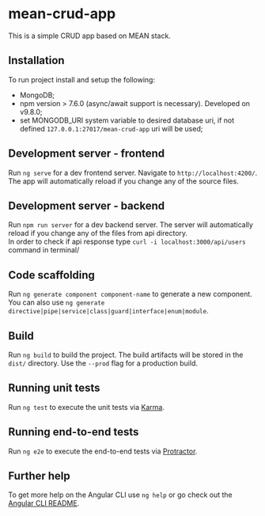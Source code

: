 # mean-crud-app

This is a simple CRUD app based on MEAN stack. 

## Installation

To run project install and setup the following:
- MongoDB;
- npm version > 7.6.0 (async/await support is necessary). Developed on v9.8.0;
- set MONGODB_URI system variable to desired database uri, if not defined `127.0.0.1:27017/mean-crud-app` uri will be used;

## Development server - frontend

Run `ng serve` for a dev frontend server. Navigate to `http://localhost:4200/`. The app will automatically reload if you change any of the source files.

## Development server - backend 

Run `npm run server` for a dev backend server. The server will automatically reload if you change any of the files from api directory.  
In order to check if api response type `curl -i localhost:3000/api/users` command in terminal/

## Code scaffolding

Run `ng generate component component-name` to generate a new component. You can also use `ng generate directive|pipe|service|class|guard|interface|enum|module`.

## Build

Run `ng build` to build the project. The build artifacts will be stored in the `dist/` directory. Use the `--prod` flag for a production build.

## Running unit tests

Run `ng test` to execute the unit tests via [Karma](https://karma-runner.github.io).

## Running end-to-end tests

Run `ng e2e` to execute the end-to-end tests via [Protractor](http://www.protractortest.org/).

## Further help

To get more help on the Angular CLI use `ng help` or go check out the [Angular CLI README](https://github.com/angular/angular-cli/blob/master/README.md).
